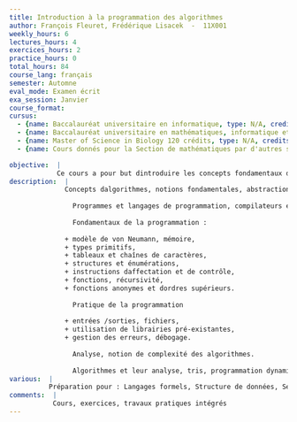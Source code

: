 ```yaml
---
title: Introduction à la programmation des algorithmes
author: François Fleuret, Frédérique Lisacek  -  11X001
weekly_hours: 6
lectures_hours: 4
exercices_hours: 2
practice_hours: 0
total_hours: 84
course_lang: français
semester: Automne
eval_mode: Examen écrit
exa_session: Janvier
course_format: 
cursus:
  - {name: Baccalauréat universitaire en informatique, type: N/A, credits: 6}
  - {name: Baccalauréat universitaire en mathématiques, informatique et sciences numériques, type: N/A, credits: 7}
  - {name: Master of Science in Biology 120 crédits, type: N/A, credits: 6}
  - {name: Cours donnés pour la Section de mathématiques par d'autres sections, type: N/A, credits: 6}

objective:  |
            Ce cours a pour but dintroduire les concepts fondamentaux de la programmation des ordinateurs et de lalgorithmique. Des algorithmes représentatifs de problèmes classiques sont étudiés.
description:  |
              Concepts dalgorithmes, notions fondamentales, abstraction, séquences, itérations, récursivité.
              
              	Programmes et langages de programmation, compilateurs et interpréteurs.
              
              	Fondamentaux de la programmation :
              
              + modèle de von Neumann, mémoire,
              + types primitifs,
              + tableaux et chaînes de caractères,
              + structures et énumérations,
              + instructions daffectation et de contrôle,
              + fonctions, récursivité,
              + fonctions anonymes et dordres supérieurs.
              
              	Pratique de la programmation
              
              + entrées /sorties, fichiers,
              + utilisation de librairies pré-existantes,
              + gestion des erreurs, débogage.
              
              	Analyse, notion de complexité des algorithmes.
              
              	Algorithmes et leur analyse, tris, programmation dynamique et recherche de motifs.
various:  |
          Préparation pour : Langages formels, Structure de données, Sémantique des langages informatiques
comments:  |
           Cours, exercices, travaux pratiques intégrés
---
```

